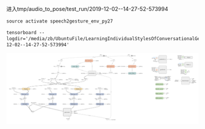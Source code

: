 进入tmp/audio_to_pose/test_run/2019-12-02--14-27-52-573994
```
source activate speech2gesture_env_py27
```
```
tensorboard --logdir='/media/zb/UbuntuFile/LearningIndividualStylesOfConversationalGesture/tmp/audio_to_pose/test_run/2019-12-02--14-27-52-573994'
```

![img](graph_large_attrs_key=_too_large_attrs&limit_attr_size=1024&run=.png)
